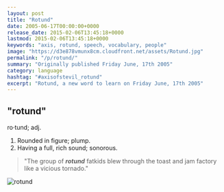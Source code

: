 ```yaml
---
layout: post
title: "Rotund"
date: 2005-06-17T00:00:00+0000
release_date: 2015-02-06T13:45:18+0000
lastmod: 2015-02-06T13:45:18+0000
keywords: "axis, rotund, speech, vocabulary, people"
image: "https://d3e878vmunx8cm.cloudfront.net/assets/Rotund.jpg"
permalink: "/p/rotund/"
summary: "Originally published Friday June, 17th 2005"
category: language
hashtag: "#axisofstevil_rotund"
excerpt: "Rotund, a new word to learn on Friday June, 17th 2005"
---
```


[id_1]: https://d3e878vmunx8cm.cloudfront.net/assets/Rotund.jpg "rotund"

## "rotund" ##

ro·tund; adj.

1. Rounded in figure; plump.
2. Having a full, rich sound; sonorous.
 
> "The group of ***rotund*** fatkids blew through the toast and jam factory like a vicious tornado."

![rotund][id_1]
